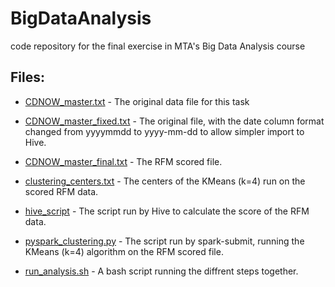 # BigDataAnalysis
code repository for the final exercise in MTA's Big Data Analysis course

## Files:
- [CDNOW_master.txt] - The original data file for this task
- [CDNOW_master_fixed.txt] - The original file, with the date column format changed from yyyymmdd to yyyy-mm-dd to allow simpler import to Hive.
- [CDNOW_master_final.txt] - The RFM scored file.
- [clustering_centers.txt] - The centers of the KMeans (k=4) run on the scored RFM data.
- [hive_script] - The script run by Hive to calculate the score of the RFM data.
- [pyspark_clustering.py] - The script run by spark-submit, running the KMeans (k=4) algorithm on the RFM scored file.
- [run_analysis.sh] - A bash script running the diffrent steps together.









   [CDNOW_master.txt]: <https://github.com/yuvalb9/BigDataAnalysis/blob/master/CDNOW_master.txt>
   [CDNOW_master_fixed.txt]: <https://github.com/yuvalb9/BigDataAnalysis/blob/master/CDNOW_master_fixed.txt>
   [CDNOW_master_final.txt]: <https://github.com/yuvalb9/BigDataAnalysis/blob/master/CDNOW_master_final.txt> 
   [clustering_centers.txt]: <https://github.com/yuvalb9/BigDataAnalysis/blob/master/clustering_centers.txt> 
   [hive_script]: <https://github.com/yuvalb9/BigDataAnalysis/blob/master/hive_script> 
   [pyspark_clustering.py]: <https://github.com/yuvalb9/BigDataAnalysis/blob/master/pyspark_clustering.py>
   [run_analysis.sh]: <https://github.com/yuvalb9/BigDataAnalysis/blob/master/run_analysis.sh> 
